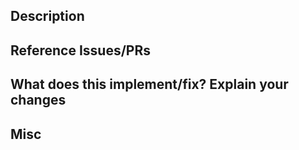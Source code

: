 ## Description

## Reference Issues/PRs

## What does this implement/fix? Explain your changes

## Misc
